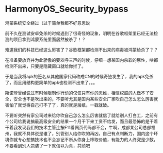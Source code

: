 # HarmonyOS_Security_bypass
鸿蒙系统安全绕过（过于简单我都不好意思说

前不久在测试安卓免杀的时候遇到了很奇怪的现象，明明在谷歌框架里已经无法检测的项目拿到鸿蒙系统里面居然被杀了！？

难道我们的科技已经这么厉害了？谷歌框架都检测不出来的病毒被鸿蒙给杀了？？

在准备要放弃并为此骄傲的要欢呼三声的时候，仔细一想某国内杀软的尿性，啥都检测不出来，只要是隐藏窗口就给你拦了。

于是当我将apk的签名从其他国家代码改成CN的时候奇迹发生了，我的apk免杀了，而且用结构更简单的apk也检测不出来了。。。

斯诺登曾经说过有时候限制你行动的仅仅只有你的思维，相信权威的人做不了安全，安全也不是吹出来的，不要听尤其是国内某些安全厂家吹自己怎么怎么厉害就害怕了就觉得自己打不了了，真的就是层纸，一戳就破。

不要听突然有家公司过来给你吹自己怎么怎么厉害就信了就给别人打白工，之前有个公司给我说搞最高级安全的结果一个月干下来工资不给发，而且最恐怖的是干着干着我发现我们的技术主管连按F11看网页代码都不会，牛啊，成都某公司总部福州，我就不具体说是谁了，别管别人给你吹的再凶，自己有点判断力，国内这个环境你就专心想搞技术也不会忘记不断从你身上榨取价值，有能力的人终究是少数，不要看到别人包装了一下就信以为真，共勉吧
